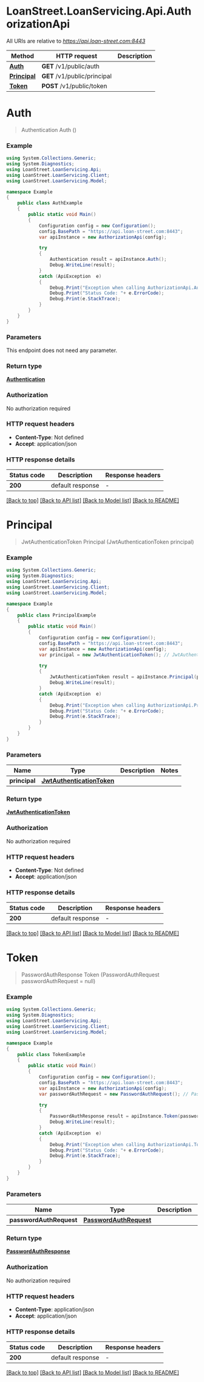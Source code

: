 # LoanStreet.LoanServicing.Api.AuthorizationApi

All URIs are relative to *https://api.loan-street.com:8443*

Method | HTTP request | Description
------------- | ------------- | -------------
[**Auth**](AuthorizationApi.md#auth) | **GET** /v1/public/auth | 
[**Principal**](AuthorizationApi.md#principal) | **GET** /v1/public/principal | 
[**Token**](AuthorizationApi.md#token) | **POST** /v1/public/token | 


<a name="auth"></a>
# **Auth**
> Authentication Auth ()



### Example
```csharp
using System.Collections.Generic;
using System.Diagnostics;
using LoanStreet.LoanServicing.Api;
using LoanStreet.LoanServicing.Client;
using LoanStreet.LoanServicing.Model;

namespace Example
{
    public class AuthExample
    {
        public static void Main()
        {
            Configuration config = new Configuration();
            config.BasePath = "https://api.loan-street.com:8443";
            var apiInstance = new AuthorizationApi(config);

            try
            {
                Authentication result = apiInstance.Auth();
                Debug.WriteLine(result);
            }
            catch (ApiException  e)
            {
                Debug.Print("Exception when calling AuthorizationApi.Auth: " + e.Message );
                Debug.Print("Status Code: "+ e.ErrorCode);
                Debug.Print(e.StackTrace);
            }
        }
    }
}
```

### Parameters
This endpoint does not need any parameter.

### Return type

[**Authentication**](Authentication.md)

### Authorization

No authorization required

### HTTP request headers

 - **Content-Type**: Not defined
 - **Accept**: application/json

### HTTP response details
| Status code | Description | Response headers |
|-------------|-------------|------------------|
| **200** | default response |  -  |

[[Back to top]](#) [[Back to API list]](../README.md#documentation-for-api-endpoints) [[Back to Model list]](../README.md#documentation-for-models) [[Back to README]](../README.md)

<a name="principal"></a>
# **Principal**
> JwtAuthenticationToken Principal (JwtAuthenticationToken principal)



### Example
```csharp
using System.Collections.Generic;
using System.Diagnostics;
using LoanStreet.LoanServicing.Api;
using LoanStreet.LoanServicing.Client;
using LoanStreet.LoanServicing.Model;

namespace Example
{
    public class PrincipalExample
    {
        public static void Main()
        {
            Configuration config = new Configuration();
            config.BasePath = "https://api.loan-street.com:8443";
            var apiInstance = new AuthorizationApi(config);
            var principal = new JwtAuthenticationToken(); // JwtAuthenticationToken | 

            try
            {
                JwtAuthenticationToken result = apiInstance.Principal(principal);
                Debug.WriteLine(result);
            }
            catch (ApiException  e)
            {
                Debug.Print("Exception when calling AuthorizationApi.Principal: " + e.Message );
                Debug.Print("Status Code: "+ e.ErrorCode);
                Debug.Print(e.StackTrace);
            }
        }
    }
}
```

### Parameters

Name | Type | Description  | Notes
------------- | ------------- | ------------- | -------------
 **principal** | [**JwtAuthenticationToken**](JwtAuthenticationToken.md)|  | 

### Return type

[**JwtAuthenticationToken**](JwtAuthenticationToken.md)

### Authorization

No authorization required

### HTTP request headers

 - **Content-Type**: Not defined
 - **Accept**: application/json

### HTTP response details
| Status code | Description | Response headers |
|-------------|-------------|------------------|
| **200** | default response |  -  |

[[Back to top]](#) [[Back to API list]](../README.md#documentation-for-api-endpoints) [[Back to Model list]](../README.md#documentation-for-models) [[Back to README]](../README.md)

<a name="token"></a>
# **Token**
> PasswordAuthResponse Token (PasswordAuthRequest passwordAuthRequest = null)



### Example
```csharp
using System.Collections.Generic;
using System.Diagnostics;
using LoanStreet.LoanServicing.Api;
using LoanStreet.LoanServicing.Client;
using LoanStreet.LoanServicing.Model;

namespace Example
{
    public class TokenExample
    {
        public static void Main()
        {
            Configuration config = new Configuration();
            config.BasePath = "https://api.loan-street.com:8443";
            var apiInstance = new AuthorizationApi(config);
            var passwordAuthRequest = new PasswordAuthRequest(); // PasswordAuthRequest |  (optional) 

            try
            {
                PasswordAuthResponse result = apiInstance.Token(passwordAuthRequest);
                Debug.WriteLine(result);
            }
            catch (ApiException  e)
            {
                Debug.Print("Exception when calling AuthorizationApi.Token: " + e.Message );
                Debug.Print("Status Code: "+ e.ErrorCode);
                Debug.Print(e.StackTrace);
            }
        }
    }
}
```

### Parameters

Name | Type | Description  | Notes
------------- | ------------- | ------------- | -------------
 **passwordAuthRequest** | [**PasswordAuthRequest**](PasswordAuthRequest.md)|  | [optional] 

### Return type

[**PasswordAuthResponse**](PasswordAuthResponse.md)

### Authorization

No authorization required

### HTTP request headers

 - **Content-Type**: application/json
 - **Accept**: application/json

### HTTP response details
| Status code | Description | Response headers |
|-------------|-------------|------------------|
| **200** | default response |  -  |

[[Back to top]](#) [[Back to API list]](../README.md#documentation-for-api-endpoints) [[Back to Model list]](../README.md#documentation-for-models) [[Back to README]](../README.md)

